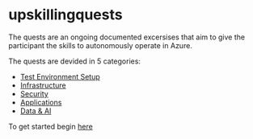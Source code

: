 # upskillingquests

The quests are an ongoing documented excersises that aim to give the participant the skills to autonomously operate in Azure.

The quests are devided in 5 categories:

- [Test Environment Setup](./Environment/demoTenant.md)
- [Infrastructure](./Infrastructure/Infrastructure.md)
- [Security](./Security/Security.md)
- [Applications](./Applications/Applications.md)
- [Data & AI](./Data&AI/Data&AI.md)

To get started begin [here](./Environment/demoTenant.md)

